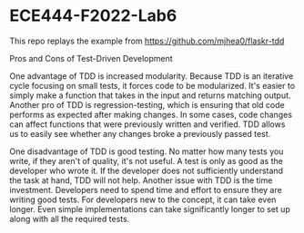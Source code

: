 # ECE444-F2022-Lab6

This repo replays the example from https://github.com/mjhea0/flaskr-tdd 

Pros and Cons of Test-Driven Development

One advantage of TDD is increased modularity. Because TDD is an iterative cycle focusing on small tests, it forces code to be modularized. It's easier to simply make a function that takes in the input and returns matching output. Another pro of TDD is regression-testing, which is ensuring that old code performs as expected after making changes. In some cases, code changes can affect functions that were previously written and verified. TDD allows us to easily see whether any changes broke a previously passed test.

One disadvantage of TDD is good testing. No matter how many tests you write, if they aren't of quality, it's not useful. A test is only as good as the developer who wrote it. If the developer does not sufficiently understand the task at hand, TDD will not help. Another issue with TDD is the time investment. Developers need to spend time and effort to ensure they are writing good tests. For developers new to the concept, it can take even longer. Even simple implementations can take significantly longer to set up along with all the required tests.
